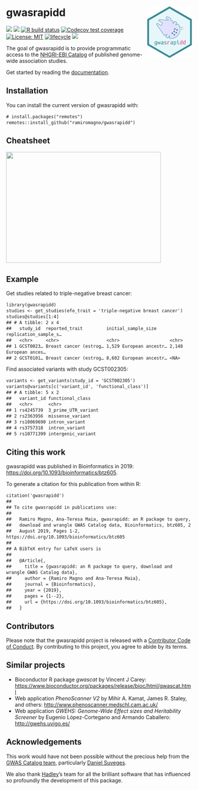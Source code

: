 
<!-- README.md is generated from README.Rmd. Please edit that file -->

# gwasrapidd <img src="man/figures/logo.svg" align="right" height=140/>

[![](https://img.shields.io/badge/doi-10.1093/bioinformatics/btz605-blue.svg)](https://doi.org/10.1093/bioinformatics/btz605)
[![](https://img.shields.io/badge/Altmetric-38-yellow.svg)](https://www.altmetric.com/details/64505748)
[![R build
status](https://github.com/ramiromagno/gwasrapidd/workflows/R-CMD-check/badge.svg)](https://github.com/ramiromagno/gwasrapidd/actions)
[![Codecov test
coverage](https://codecov.io/gh/ramiromagno/gwasrapidd/branch/master/graph/badge.svg)](https://codecov.io/gh/ramiromagno/gwasrapidd?branch=master)
[![License:
MIT](https://img.shields.io/badge/License-MIT-yellow.svg)](https://opensource.org/licenses/MIT)
[![lifecycle](https://img.shields.io/badge/lifecycle-maturing-blue.svg)](https://www.tidyverse.org/lifecycle/#maturing)
[![](https://img.shields.io/badge/devel%20version-0.99.10-blue.svg)](https://github.com/ramiromagno/gwasrapidd)

The goal of gwasrapidd is to provide programmatic access to the
[NHGRI-EBI Catalog](https://www.ebi.ac.uk/gwas) of published genome-wide
association studies.

Get started by reading the
[documentation](https://rmagno.eu/gwasrapidd/articles/gwasrapidd.html).

## Installation

You can install the current version of gwasrapidd with:

    # install.packages("remotes")
    remotes::install_github("ramiromagno/gwasrapidd")

## Cheatsheet

<a href="https://github.com/rstudio/cheatsheets/blob/master/gwasrapidd.pdf"><img src="https://raw.githubusercontent.com/rstudio/cheatsheets/master/pngs/gwasrapidd.png" width="420" height="300"/></a>

## Example

Get studies related to triple-negative breast cancer:

    library(gwasrapidd)
    studies <- get_studies(efo_trait = 'triple-negative breast cancer')
    studies@studies[1:4]
    ## # A tibble: 2 x 4
    ##   study_id  reported_trait         initial_sample_size     replication_sample_s…
    ##   <chr>     <chr>                  <chr>                   <chr>                
    ## 1 GCST0023… Breast cancer (estrog… 1,529 European ancestr… 2,148 European ances…
    ## 2 GCST0101… Breast cancer (estrog… 8,602 European ancestr… <NA>

Find associated variants with study GCST002305:

    variants <- get_variants(study_id = 'GCST002305')
    variants@variants[c('variant_id', 'functional_class')]
    ## # A tibble: 5 x 2
    ##   variant_id functional_class   
    ##   <chr>      <chr>              
    ## 1 rs4245739  3_prime_UTR_variant
    ## 2 rs2363956  missense_variant   
    ## 3 rs10069690 intron_variant     
    ## 4 rs3757318  intron_variant     
    ## 5 rs10771399 intergenic_variant

## Citing this work

gwasrapidd was published in Bioinformatics in 2019:
<a href="https://doi.org/10.1093/bioinformatics/btz605" class="uri">https://doi.org/10.1093/bioinformatics/btz605</a>.

To generate a citation for this publication from within R:

    citation('gwasrapidd')
    ## 
    ## To cite gwasrapidd in publications use:
    ## 
    ##   Ramiro Magno, Ana-Teresa Maia, gwasrapidd: an R package to query,
    ##   download and wrangle GWAS Catalog data, Bioinformatics, btz605, 2
    ##   August 2019, Pages 1-2, https://doi.org/10.1093/bioinformatics/btz605
    ## 
    ## A BibTeX entry for LaTeX users is
    ## 
    ##   @Article{,
    ##     title = {gwasrapidd: an R package to query, download and wrangle GWAS Catalog data},
    ##     author = {Ramiro Magno and Ana-Teresa Maia},
    ##     journal = {Bioinformatics},
    ##     year = {2019},
    ##     pages = {1--2},
    ##     url = {https://doi.org/10.1093/bioinformatics/btz605},
    ##   }

## Contributors

Please note that the gwasrapidd project is released with a [Contributor
Code of Conduct](.github/CODE_OF_CONDUCT.md). By contributing to this
project, you agree to abide by its terms.

## Similar projects

-   Bioconductor R package *gwascat* by Vincent J Carey:
    <https://www.bioconductor.org/packages/release/bioc/html/gwascat.html>
-   Web application *PhenoScanner V2* by Mihir A. Kamat, James R.
    Staley, and others: <http://www.phenoscanner.medschl.cam.ac.uk/>
-   Web application *GWEHS: Genome-Wide Effect sizes and Heritability
    Screener* by Eugenio López-Cortegano and Armando Caballero:
    <http://gwehs.uvigo.es/>

## Acknowledgements

This work would have not been possible without the precious help from
the [GWAS Catalog
team](http://www.ensembl.info/2018/06/28/ten-years-of-the-gwas-catalog-past-present-and-future/),
particularly [Daniel
Suveges](https://www.ebi.ac.uk/about/people/daniel-suveges).

We also thank [Hadley](http://hadley.nz/)’s team for all the brilliant
software that has influenced so profoundly the development of this
package.

